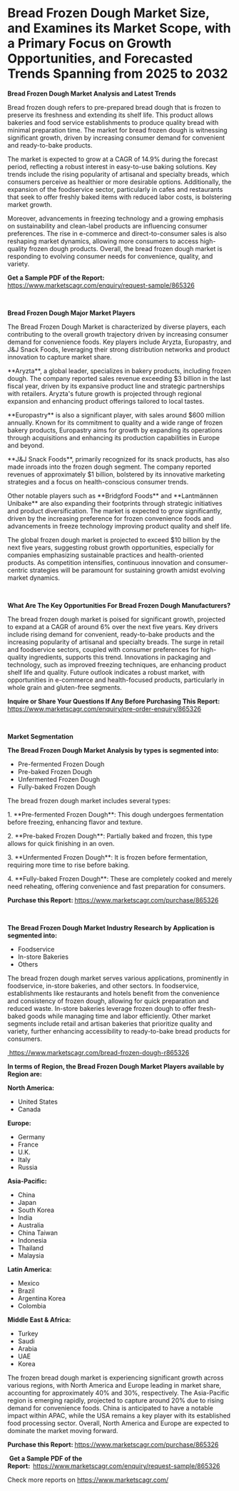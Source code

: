 <p><h1>Bread Frozen Dough Market Size, and Examines its Market Scope, with a Primary Focus on Growth Opportunities, and Forecasted Trends Spanning from 2025 to 2032</h1></p><p><strong>Bread Frozen Dough Market Analysis and Latest Trends</strong></p>
<p><p>Bread frozen dough refers to pre-prepared bread dough that is frozen to preserve its freshness and extending its shelf life. This product allows bakeries and food service establishments to produce quality bread with minimal preparation time. The market for bread frozen dough is witnessing significant growth, driven by increasing consumer demand for convenient and ready-to-bake products. </p><p>The market is expected to grow at a CAGR of 14.9% during the forecast period, reflecting a robust interest in easy-to-use baking solutions. Key trends include the rising popularity of artisanal and specialty breads, which consumers perceive as healthier or more desirable options. Additionally, the expansion of the foodservice sector, particularly in cafes and restaurants that seek to offer freshly baked items with reduced labor costs, is bolstering market growth.</p><p>Moreover, advancements in freezing technology and a growing emphasis on sustainability and clean-label products are influencing consumer preferences. The rise in e-commerce and direct-to-consumer sales is also reshaping market dynamics, allowing more consumers to access high-quality frozen dough products. Overall, the bread frozen dough market is responding to evolving consumer needs for convenience, quality, and variety.</p></p>
<p><strong>Get a Sample PDF of the Report:&nbsp;</strong> <a href="https://www.marketscagr.com/enquiry/request-sample/865326?utm_campaign=2390&utm_medium=2&utm_source=Github&utm_content=ia&utm_term=14022025&utm_id=bread-frozen-dough">https://www.marketscagr.com/enquiry/request-sample/865326</a></p>
<p>&nbsp;</p>
<p><strong>Bread Frozen Dough Major Market Players</strong></p>
<p><p>The Bread Frozen Dough Market is characterized by diverse players, each contributing to the overall growth trajectory driven by increasing consumer demand for convenience foods. Key players include Aryzta, Europastry, and J&J Snack Foods, leveraging their strong distribution networks and product innovation to capture market share.</p><p>**Aryzta**, a global leader, specializes in bakery products, including frozen dough. The company reported sales revenue exceeding $3 billion in the last fiscal year, driven by its expansive product line and strategic partnerships with retailers. Aryzta's future growth is projected through regional expansion and enhancing product offerings tailored to local tastes.</p><p>**Europastry** is also a significant player, with sales around $600 million annually. Known for its commitment to quality and a wide range of frozen bakery products, Europastry aims for growth by expanding its operations through acquisitions and enhancing its production capabilities in Europe and beyond.</p><p>**J&J Snack Foods**, primarily recognized for its snack products, has also made inroads into the frozen dough segment. The company reported revenues of approximately $1 billion, bolstered by its innovative marketing strategies and a focus on health-conscious consumer trends.</p><p>Other notable players such as **Bridgford Foods** and **Lantmännen Unibake** are also expanding their footprints through strategic initiatives and product diversification. The market is expected to grow significantly, driven by the increasing preference for frozen convenience foods and advancements in freeze technology improving product quality and shelf life.</p><p>The global frozen dough market is projected to exceed $10 billion by the next five years, suggesting robust growth opportunities, especially for companies emphasizing sustainable practices and health-oriented products. As competition intensifies, continuous innovation and consumer-centric strategies will be paramount for sustaining growth amidst evolving market dynamics.</p></p>
<p>&nbsp;</p>
<p><strong>What Are The Key Opportunities For Bread Frozen Dough Manufacturers?</strong></p>
<p><p>The bread frozen dough market is poised for significant growth, projected to expand at a CAGR of around 6% over the next five years. Key drivers include rising demand for convenient, ready-to-bake products and the increasing popularity of artisanal and specialty breads. The surge in retail and foodservice sectors, coupled with consumer preferences for high-quality ingredients, supports this trend. Innovations in packaging and technology, such as improved freezing techniques, are enhancing product shelf life and quality. Future outlook indicates a robust market, with opportunities in e-commerce and health-focused products, particularly in whole grain and gluten-free segments.</p></p>
<p><strong>Inquire or Share Your Questions If Any Before Purchasing This Report:</strong> <a href="https://www.marketscagr.com/enquiry/pre-order-enquiry/865326?utm_campaign=2390&utm_medium=2&utm_source=Github&utm_content=ia&utm_term=14022025&utm_id=bread-frozen-dough">https://www.marketscagr.com/enquiry/pre-order-enquiry/865326</a></p>
<p>&nbsp;</p>
<p><strong>Market Segmentation</strong></p>
<p><strong>The Bread Frozen Dough Market Analysis by types is segmented into:</strong></p>
<p><ul><li>Pre-fermented Frozen Dough</li><li>Pre-baked Frozen Dough</li><li>Unfermented Frozen Dough</li><li>Fully-baked Frozen Dough</li></ul></p>
<p><p>The bread frozen dough market includes several types: </p><p>1. **Pre-fermented Frozen Dough**: This dough undergoes fermentation before freezing, enhancing flavor and texture. </p><p>2. **Pre-baked Frozen Dough**: Partially baked and frozen, this type allows for quick finishing in an oven. </p><p>3. **Unfermented Frozen Dough**: It is frozen before fermentation, requiring more time to rise before baking. </p><p>4. **Fully-baked Frozen Dough**: These are completely cooked and merely need reheating, offering convenience and fast preparation for consumers.</p></p>
<p><strong>Purchase this Report:&nbsp;</strong><a href="https://www.marketscagr.com/purchase/865326?utm_campaign=2390&utm_medium=2&utm_source=Github&utm_content=ia&utm_term=14022025&utm_id=bread-frozen-dough">https://www.marketscagr.com/purchase/865326</a></p>
<p>&nbsp;</p>
<p><strong>The Bread Frozen Dough Market Industry Research by Application is segmented into:</strong></p>
<p><ul><li>Foodservice</li><li>In-store Bakeries</li><li>Others</li></ul></p>
<p><p>The bread frozen dough market serves various applications, prominently in foodservice, in-store bakeries, and other sectors. In foodservice, establishments like restaurants and hotels benefit from the convenience and consistency of frozen dough, allowing for quick preparation and reduced waste. In-store bakeries leverage frozen dough to offer fresh-baked goods while managing time and labor efficiently. Other market segments include retail and artisan bakeries that prioritize quality and variety, further enhancing accessibility to ready-to-bake bread products for consumers.</p></p>
<p><a href="https://www.marketscagr.com/bread-frozen-dough-r865326?utm_campaign=2390&utm_medium=2&utm_source=Github&utm_content=ia&utm_term=14022025&utm_id=bread-frozen-dough">&nbsp;https://www.marketscagr.com/bread-frozen-dough-r865326</a></p>
<p><strong>In terms of Region, the Bread Frozen Dough Market Players available by Region are:</strong></p>
<p>
    <p> <strong> North America: </strong>
        <ul>
            <li>United States</li>
            <li>Canada</li>
        </ul>
        </p> 
    <p> <strong> Europe: </strong>
        <ul>
            <li>Germany</li>
            <li>France</li>
            <li>U.K.</li>
            <li>Italy</li>
            <li>Russia</li>
        </ul>
        </p> 
    <p> <strong> Asia-Pacific: </strong>
        <ul>
            <li>China</li>
            <li>Japan</li>
            <li>South Korea</li>
            <li>India</li>
            <li>Australia</li>
            <li>China Taiwan</li>
            <li>Indonesia</li>
            <li>Thailand</li>
            <li>Malaysia</li>
        </ul>
        </p> 
    <p> <strong> Latin America: </strong>
        <ul>
            <li>Mexico</li>
            <li>Brazil</li>
            <li>Argentina Korea</li>
            <li>Colombia</li>
        </ul>
        </p> 
    <p> <strong> Middle East & Africa: </strong>
        <ul>
            <li>Turkey</li>
            <li>Saudi</li>
            <li>Arabia</li>
            <li>UAE</li>
            <li>Korea</li>
        </ul>
    </p>
    </p>
<p><p>The frozen bread dough market is experiencing significant growth across various regions, with North America and Europe leading in market share, accounting for approximately 40% and 30%, respectively. The Asia-Pacific region is emerging rapidly, projected to capture around 20% due to rising demand for convenience foods. China is anticipated to have a notable impact within APAC, while the USA remains a key player with its established food processing sector. Overall, North America and Europe are expected to dominate the market moving forward.</p></p>
<p><strong>Purchase this Report: </strong><a href="https://www.marketscagr.com/purchase/865326?utm_campaign=2390&utm_medium=2&utm_source=Github&utm_content=ia&utm_term=14022025&utm_id=bread-frozen-dough">https://www.marketscagr.com/purchase/865326</a></p>
<p>&nbsp;<strong>Get a Sample PDF of the Report:&nbsp;&nbsp;</strong><a href="https://www.marketscagr.com/enquiry/request-sample/865326?utm_campaign=2390&utm_medium=2&utm_source=Github&utm_content=ia&utm_term=14022025&utm_id=bread-frozen-dough">https://www.marketscagr.com/enquiry/request-sample/865326</a></p>
<p><strong></strong></p>
<p>Check more reports on <a href="https://www.marketscagr.com/?utm_campaign=2390&utm_medium=2&utm_source=Github&utm_content=ia&utm_term=14022025&utm_id=bread-frozen-dough">https://www.marketscagr.com/</a></p>